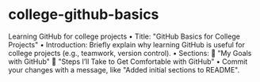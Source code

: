# college-github-basics
Learning GitHub for college projects
•	Title: "GitHub Basics for College Projects"
•	Introduction: Briefly explain why learning GitHub is useful for college projects (e.g., teamwork, version control).
•	Sections:
	"My Goals with GitHub"
	"Steps I’ll Take to Get Comfortable with GitHub"
•	Commit your changes with a message, like "Added initial sections to README".
